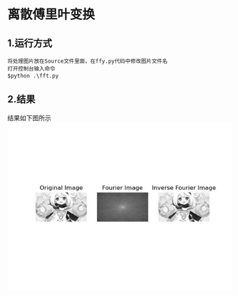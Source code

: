 #   离散傅里叶变换
## 1.运行方式
    将处理图片放在Source文件里面，在ffy.py代码中修改图片文件名
    打开控制台输入命令
    $python .\fft.py
##  2.结果
   结果如下图所示 
    ![image](./Target/result.jpg)